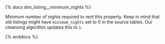 {% docs dim_listing__minimum_nights %}

Minimum number of nights required to rent this property. 
Keep in mind that old listings might have `minimum_nights` set 
to 0 in the source tables. Our cleansing algorithm updates this to `1`.

{% enddocs %}